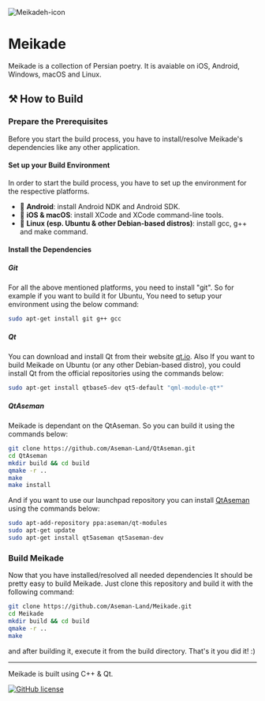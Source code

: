 ![Meikadeh-icon](https://raw.githubusercontent.com/Aseman-Land/Meikade/master/configurations/ios/icons/Icon-Small%402x.png)

Meikade
=======

Meikade is a collection of Persian poetry.
It is avaiable on iOS, Android, Windows, macOS and Linux.

## ⚒️ How to Build

### Prepare the Prerequisites
Before you start the build process, you have to install/resolve Meikade's dependencies like any other application.

#### Set up your Build Environment

In order to start the build process, you have to set up the environment for the respective platforms.

- 📱️ **Android**: install Android NDK and Android SDK.
- 🍎️ **iOS & macOS**: install XCode and XCode command-line tools.
- 🐧️ **Linux (esp. Ubuntu & other Debian-based distros)**: install gcc, g++ and make command.

#### Install the Dependencies

##### Git
For all the above mentioned platforms, you need to install "git". So for example if you want to build it for Ubuntu, You need to setup your environment using the below command:

```bash
sudo apt-get install git g++ gcc
```

##### Qt
You can download and install Qt from their website [qt.io](). Also If you want to build Meikade on Ubuntu (or any other Debian-based distro), you could install Qt from the official repositories using the commands below:

```bash
sudo apt-get install qtbase5-dev qt5-default "qml-module-qt*"
```

##### QtAseman

Meikade is dependant on the QtAseman. So you can build it using the commands below:

```bash
git clone https://github.com/Aseman-Land/QtAseman.git
cd QtAseman
mkdir build && cd build
qmake -r ..
make
make install
```

And if you want to use our launchpad repository you can install [QtAseman](https://github.com/Aseman-Land/QtAseman) using the commands below:

```bash
sudo apt-add-repository ppa:aseman/qt-modules
sudo apt-get update
sudo apt-get install qt5aseman qt5aseman-dev
```

### Build Meikade

Now that you have installed/resolved all needed dependencies It should be pretty easy to build Meikade. Just clone this repository and build it with the following command:

```bash
git clone https://github.com/Aseman-Land/Meikade.git
cd Meikade
mkdir build && cd build
qmake -r ..
make
```

and after building it, execute it from the build directory. That's it you did it! :)

---
Meikade is built using C++ & Qt.

[![GitHub license](https://img.shields.io/github/license/Aseman-Land/Meikade?style=for-the-badge)](https://github.com/Aseman-Land/Meikade/blob/master/LICENSE)

